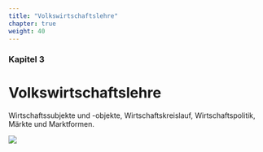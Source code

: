```yaml
---
title: "Volkswirtschaftslehre"
chapter: true
weight: 40
---
```


### Kapitel 3 

# Volkswirtschaftslehre
Wirtschaftssubjekte und -objekte, Wirtschaftskreislauf, Wirtschaftspolitik, Märkte und Marktformen.

![](/images/titelbild-vwl.png)
